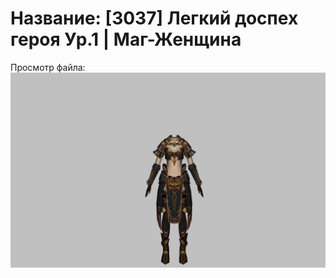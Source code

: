# Название: [3037] Легкий доспех героя Ур.1 | Маг-Женщина

Просмотр файла:
![p050021.png](p050021.png)